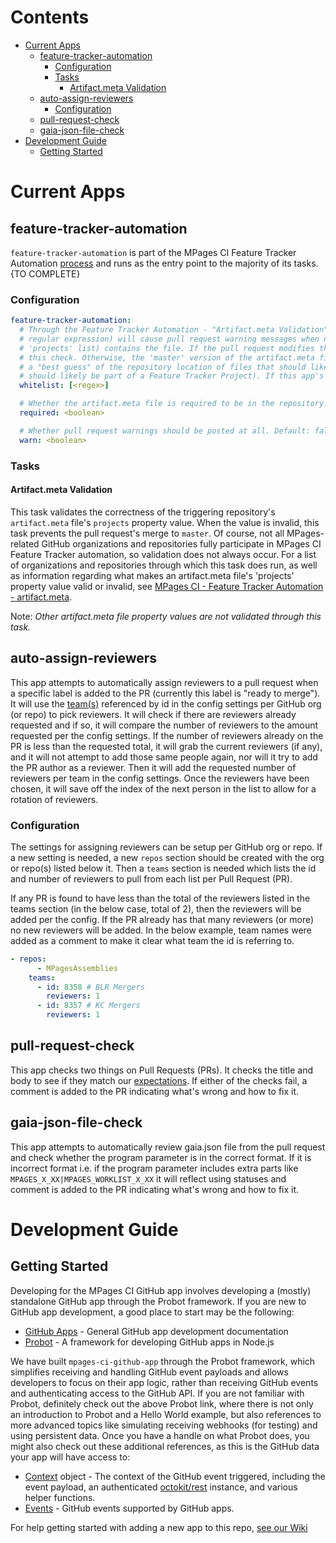 

# Contents <!-- omit in toc -->

- [Current Apps](#current-apps)
  - [feature-tracker-automation](#feature-tracker-automation)
    - [Configuration](#configuration)
    - [Tasks](#tasks)
      - [Artifact.meta Validation](#artifactmeta-validation)
  - [auto-assign-reviewers](#auto-assign-reviewers)
    - [Configuration](#configuration-1)
  - [pull-request-check](#pull-request-check)
  - [gaia-json-file-check](#gaia-json-file-check)
- [Development Guide](#development-guide)
  - [Getting Started](#getting-started)

# Current Apps

## feature-tracker-automation

`feature-tracker-automation` is part of the MPages CI Feature Tracker Automation
[process](https://github.cerner.com/MPagesEcosystem/feature-tracker-automator/wiki/MPages-CI-Feature-Tracker-Automation) and runs
as the entry point to the majority of its tasks. {TO COMPLETE}

### Configuration

```yaml
feature-tracker-automation:
  # Through the Feature Tracker Automation - "Artifact.meta Validation" task: Pull request file changes to the following files (by
  # regular expression) will cause pull request warning messages when no project component list (in the artifact.meta file's
  # 'projects' list) contains the file. If the pull request modifies the artifact.meta file, the modified file is used to perform
  # this check. Otherwise, the 'master' version of the artifact.meta file is used to perform this check. This list is meant to be
  # a "best guess" of the repository location of files that should likely be part of a 'projects' property value (i.e., files that
  # should likely be part of a Feature Tracker Project). If this app's 'warn' setting is set to false, this list is ignored.
  whitelist: [<regex>]

  # Whether the artifact.meta file is required to be in the repository. Default: false
  required: <boolean>

  # Whether pull request warnings should be posted at all. Default: false
  warn: <boolean>
```

### Tasks
#### Artifact.meta Validation

This task validates the correctness of the triggering repository's `artifact.meta` file's `projects` property value. When the
value is invalid, this task prevents the pull request's merge to `master`. Of course, not all MPages-related GitHub organizations
and repositories fully participate in MPages CI Feature Tracker automation, so validation does not always occur. For a list of
organizations and repositories through which this task does run, as well as information regarding what makes an artifact.meta
file's 'projects' property value valid or invalid, see [MPages CI - Feature Tracker Automation - artifact.meta](https://github.cerner.com/MPagesEcosystem/feature-tracker-automator#artifact.meta).

Note: _Other artifact.meta file property values are not validated through this task._

## auto-assign-reviewers

This app attempts to automatically assign reviewers to a pull request when a specific label is added to the PR
(currently this label is "ready to merge"). It will use the [team(s)](https://help.github.com/en/github/setting-up-and-managing-organizations-and-teams/organizing-members-into-teams)
referenced by id in the config settings per GitHub org (or repo) to pick reviewers. It will check if there are
reviewers already requested and if so, it will compare the number of reviewers to the amount requested per the config
settings. If the number of reviewers already on the PR is less than the requested total, it will grab the current
reviewers (if any), and it will not attempt to add those same people again, nor will it try to add the PR author as a
reviewer. Then it will add the requested number of reviewers per team in the config settings. Once the reviewers
have been chosen, it will save off the index of the next person in the list to allow for a rotation of reviewers.

### Configuration

The settings for assigning reviewers can be setup per GitHub org or repo. If a new setting is needed, a new
`repos` section should be created with the org or repo(s) listed below it. Then a `teams` section is needed which
lists the id and number of reviewers to pull from each list per Pull Request (PR).

If any PR is found to have less than the total of the reviewers listed in the teams section (in the below case,
total of 2), then the reviewers will be added per the config. If the PR already has that many reviewers (or more)
no new reviewers will be added. In the below example, team names were added as a comment to make it clear what
team the id is referring to.

```yaml
- repos:
      - MPagesAssemblies
    teams:
      - id: 8358 # BLR Mergers
        reviewers: 1
      - id: 8357 # KC Mergers
        reviewers: 1
```

## pull-request-check

This app checks two things on Pull Requests (PRs). It checks the title and body to see if they match our
[expectations](https://github.cerner.com/MPagesEcosystem/mpages-process-guide/blob/master/pr-expectations.md).
If either of the checks fail, a comment is added to the PR indicating what's wrong and how to fix it.

## gaia-json-file-check

This app attempts to automatically review gaia.json file from the pull request and check whether the program parameter is in the correct format. If it is incorrect format i.e. if the program parameter includes  extra parts like `MPAGES_X_XX|MPAGES_WORKLIST_X_XX`
it will reflect using statuses and comment is added to the PR indicating what's wrong and how to fix it.

# Development Guide

## Getting Started

Developing for the MPages CI GitHub app involves developing a (mostly) standalone GitHub app through the Probot framework. If you
are new to GitHub app development, a good place to start may be the following:

- [GitHub Apps](https://developer.github.com/apps/) - General GitHub app development documentation
- [Probot](https://probot.github.io/docs/) - A framework for developing GitHub apps in Node.js

We have built `mpages-ci-github-app` through the Probot framework, which simplifies receiving and handling GitHub event payloads
and allows developers to focus on their app logic, rather than receiving GitHub events and authenticating access to the GitHub API.
If you are not familiar with Probot, definitely check out the above Probot link, where there is not only an introduction to Probot
and a Hello World example, but also references to more advanced topics like simulating receiving webhooks (for testing) and using
persistent data. Once you have a handle on what Probot does, you might also check out these additional references, as this is
the GitHub data your app will have access to:

- [Context](https://probot.github.io/api/latest/classes/context.html) object - The context of the GitHub event triggered,
  including the event payload, an authenticated [octokit/rest](https://octokit.github.io/rest.js/) instance, and various helper
  functions.
- [Events](https://developer.github.com/webhooks/#events) - GitHub events supported by GitHub apps.

For help getting started with adding a new app to this repo, [see our Wiki](https://github.cerner.com/MPagesEcosystem/mpages-ci-github-app/wiki)
